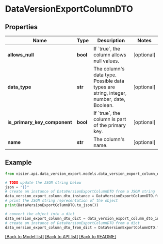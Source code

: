 # DataVersionExportColumnDTO


## Properties

Name | Type | Description | Notes
------------ | ------------- | ------------- | -------------
**allows_null** | **bool** | If &#x60;true&#x60;, the column allows null values. | [optional] 
**data_type** | **str** | The column&#39;s data type. Possible data types are string, integer, number, date, Boolean. | [optional] 
**is_primary_key_component** | **bool** | If &#x60;true&#x60;, the column is part of the primary key. | [optional] 
**name** | **str** | The column&#39;s name. | [optional] 

## Example

```python
from visier.api.data_version_export.models.data_version_export_column_dto import DataVersionExportColumnDTO

# TODO update the JSON string below
json = "{}"
# create an instance of DataVersionExportColumnDTO from a JSON string
data_version_export_column_dto_instance = DataVersionExportColumnDTO.from_json(json)
# print the JSON string representation of the object
print(DataVersionExportColumnDTO.to_json())

# convert the object into a dict
data_version_export_column_dto_dict = data_version_export_column_dto_instance.to_dict()
# create an instance of DataVersionExportColumnDTO from a dict
data_version_export_column_dto_from_dict = DataVersionExportColumnDTO.from_dict(data_version_export_column_dto_dict)
```
[[Back to Model list]](../README.md#documentation-for-models) [[Back to API list]](../README.md#documentation-for-api-endpoints) [[Back to README]](../README.md)



